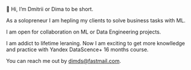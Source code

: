 👋 Hi, I’m Dmitrii or Dima to be short.

As a solopreneur I am hepling my clients to solve business tasks with ML.

I am open for collaboration on ML or Data Engineering projects. 

I am addict to lifetime leraning. Now I am exciting to get more knowlledge and practice with Yandex DataScence+ 16 months course.

You can reach me out by dimds@fastmail.com.

<!---
- 💞️ I’m looking to collaborate on ...
- 📫 How to reach me ...

dimdasci/dimdasci is a ✨ special ✨ repository because its `README.md` (this file) appears on your GitHub profile.
You can click the Preview link to take a look at your changes.
--->
